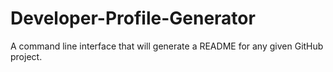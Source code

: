 # Developer-Profile-Generator
A command line interface that will generate a README for any given GitHub project.
